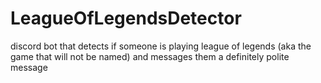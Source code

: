 # LeagueOfLegendsDetector
discord bot that detects if someone is playing league of legends (aka the game that will not be named) and messages them a definitely polite message
